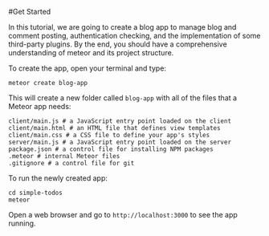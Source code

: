 #Get Started

In this tutorial, we are going to create a blog app to manage blog and comment posting, authentication checking, and the implementation of some third-party plugins. By the end, you should have a comprehensive understanding of meteor and its project structure.

To create the app, open your terminal and type:

`meteor create blog-app`

This will create a new folder called `blog-app` with all of the files that a Meteor app needs:

```
client/main.js # a JavaScript entry point loaded on the client
client/main.html # an HTML file that defines view templates
client/main.css # a CSS file to define your app's styles
server/main.js # a JavaScript entry point loaded on the server
package.json # a control file for installing NPM packages
.meteor # internal Meteor files
.gitignore # a control file for git
```

To run the newly created app:

```
cd simple-todos
meteor
```

Open a web browser and go to `http://localhost:3000` to see the app running.